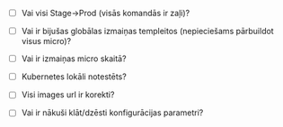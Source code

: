 - [ ] Vai visi Stage->Prod (visās komandās ir zaļi)?

- [ ] Vai ir bijušas globālas izmaiņas templeitos (nepieciešams pārbuildot visus micro)?

- [ ] Vai ir izmaiņas micro skaitā?

- [ ] Kubernetes lokāli notestēts?

- [ ] Visi images url ir korekti?
    
- [ ] Vai ir nākuši klāt/dzēsti konfigurācijas parametri?
